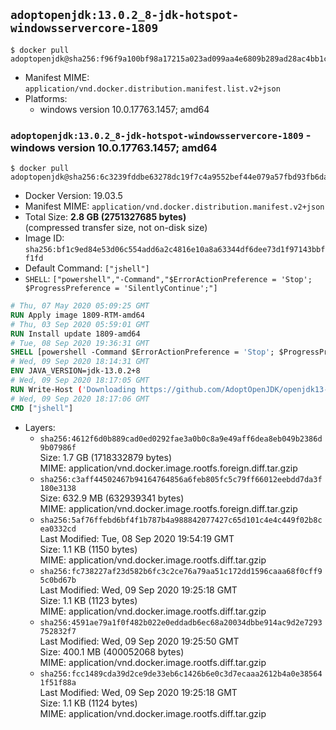 ## `adoptopenjdk:13.0.2_8-jdk-hotspot-windowsservercore-1809`

```console
$ docker pull adoptopenjdk@sha256:f96f9a100bf98a17215a023ad099aa4e6809b289ad28ac4bb1c90c49f6b020c7
```

-	Manifest MIME: `application/vnd.docker.distribution.manifest.list.v2+json`
-	Platforms:
	-	windows version 10.0.17763.1457; amd64

### `adoptopenjdk:13.0.2_8-jdk-hotspot-windowsservercore-1809` - windows version 10.0.17763.1457; amd64

```console
$ docker pull adoptopenjdk@sha256:6c3239fddbe63278dc19f7c4a9552bef44e079a57fbd93fb6dae591788ea5afe
```

-	Docker Version: 19.03.5
-	Manifest MIME: `application/vnd.docker.distribution.manifest.v2+json`
-	Total Size: **2.8 GB (2751327685 bytes)**  
	(compressed transfer size, not on-disk size)
-	Image ID: `sha256:bf1c9ed84e53d06c554add6a2c4816e10a8a63344df6dee73d1f97143bbff1fd`
-	Default Command: `["jshell"]`
-	`SHELL`: `["powershell","-Command","$ErrorActionPreference = 'Stop'; $ProgressPreference = 'SilentlyContinue';"]`

```dockerfile
# Thu, 07 May 2020 05:09:25 GMT
RUN Apply image 1809-RTM-amd64
# Thu, 03 Sep 2020 05:59:01 GMT
RUN Install update 1809-amd64
# Tue, 08 Sep 2020 19:36:31 GMT
SHELL [powershell -Command $ErrorActionPreference = 'Stop'; $ProgressPreference = 'SilentlyContinue';]
# Wed, 09 Sep 2020 18:14:31 GMT
ENV JAVA_VERSION=jdk-13.0.2+8
# Wed, 09 Sep 2020 18:17:05 GMT
RUN Write-Host ('Downloading https://github.com/AdoptOpenJDK/openjdk13-binaries/releases/download/jdk-13.0.2%2B8/OpenJDK13U-jdk_x64_windows_hotspot_13.0.2_8.msi ...');         [Net.ServicePointManager]::SecurityProtocol = [Net.SecurityProtocolType]::Tls12;         wget https://github.com/AdoptOpenJDK/openjdk13-binaries/releases/download/jdk-13.0.2%2B8/OpenJDK13U-jdk_x64_windows_hotspot_13.0.2_8.msi -O 'openjdk.msi';         Write-Host ('Verifying sha256 (422a4ce0668df53cd891ea38e6c472941893b26c9eb4121787d7c1eee123abee) ...');         if ((Get-FileHash openjdk.msi -Algorithm sha256).Hash -ne '422a4ce0668df53cd891ea38e6c472941893b26c9eb4121787d7c1eee123abee') {                 Write-Host 'FAILED!';                 exit 1;         };                 New-Item -ItemType Directory -Path C:\temp | Out-Null;                 Write-Host 'Installing using MSI ...';         Start-Process -FilePath "msiexec.exe" -ArgumentList '/i', 'openjdk.msi', '/L*V', 'C:\temp\OpenJDK.log',         '/quiet', 'ADDLOCAL=FeatureEnvironment,FeatureJarFileRunWith,FeatureJavaHome' -Wait -Passthru;         Write-Host 'Removing openjdk.msi ...';         Remove-Item openjdk.msi -Force;         Remove-Item -Path C:\temp -Recurse | Out-Null;
# Wed, 09 Sep 2020 18:17:06 GMT
CMD ["jshell"]
```

-	Layers:
	-	`sha256:4612f6d0b889cad0ed0292fae3a0b0c8a9e49aff6dea8eb049b2386d9b07986f`  
		Size: 1.7 GB (1718332879 bytes)  
		MIME: application/vnd.docker.image.rootfs.foreign.diff.tar.gzip
	-	`sha256:c3aff44502467b94164764856a6feb805fc5c79ff66012eebdd7da3f180e3138`  
		Size: 632.9 MB (632939341 bytes)  
		MIME: application/vnd.docker.image.rootfs.foreign.diff.tar.gzip
	-	`sha256:5af76ffebd6bf4f1b787b4a988842077427c65d101c4e4c449f02b8cea0332cd`  
		Last Modified: Tue, 08 Sep 2020 19:54:19 GMT  
		Size: 1.1 KB (1150 bytes)  
		MIME: application/vnd.docker.image.rootfs.diff.tar.gzip
	-	`sha256:fc738227af23d582b6fc3c2ce76a79aa51c172dd1596caaa68f0cff95c0bd67b`  
		Last Modified: Wed, 09 Sep 2020 19:25:18 GMT  
		Size: 1.1 KB (1123 bytes)  
		MIME: application/vnd.docker.image.rootfs.diff.tar.gzip
	-	`sha256:4591ae79a1f0f482b022e0eddadb6ec68a20034dbbe914ac9d2e7293752832f7`  
		Last Modified: Wed, 09 Sep 2020 19:25:50 GMT  
		Size: 400.1 MB (400052068 bytes)  
		MIME: application/vnd.docker.image.rootfs.diff.tar.gzip
	-	`sha256:fcc1489cda39d2ce9de33eb6c1426b6e0c3d7ecaaa2612b4a0e385641f51f88a`  
		Last Modified: Wed, 09 Sep 2020 19:25:18 GMT  
		Size: 1.1 KB (1124 bytes)  
		MIME: application/vnd.docker.image.rootfs.diff.tar.gzip
